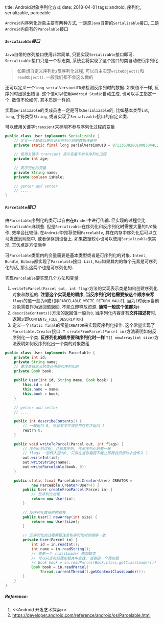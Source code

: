 title: Android对象序列化方式
date: 2018-04-01
tags: android, 序列化, serializable, parceable



`Android`内序列化对象主要有两种方式, 一是原`Java`自带的`Serializable`接口, 二是`Android`内自有的`Parcelable`接口



##### `Serializable`接口

`Java`自带的序列接口使用非常简单, 只要实现`Serializable`接口即可. `Serializable`接口只是一个标志类, 系统会将实现了这个接口的类自动进行序列化. 

> 如果想自定义序列化/反序列化过程, 可以自主实现`writeObject()`和`readObject()`. 一般我们都不会这么做的

还可以定义一个`long serialVersionUID`来检测反序列时的数据. 如果值不一样, 反序列时出抛出错误. 这个值可以使用`Android Studio`自动生成, 也可以手工指定一个. 数值不论如何, 其本质是一样的.

实现`Serializable`的类成员也一定是可以`Serializable`的, 比如基本类型`int`, `long`, 字符类型`String`, 或者实现了`Serializable`接口的自定义类. 

可以使用关键字`transient`来标明不参与序列化过程的变量

```java
public class User implements Serializable {
 	// 定义一个数值以便验证反序列化时的数据正确性
    private static final long serialVersionUID = 8711368828010083044L;
    
    // 使用关键字 transient 表示变量不参与序列化过程
    private int age;
    
    // 要序列化的变量
    private String name;
    private boolean isMale;
    
    // getter and setter
    // .....
}
```



##### `Parcelable`接口

由`Parcelable`序列化的类可以自由在`Binder`中进行传输. 但实现的过程会比`Serializable`麻烦些. 但是`Serializable`在序列化和反序列化时需要大量的`I/O`操作, 效率会比较低. 在`Android`中推荐使用`Parcelable`, 其在内存中序列化后可以立马发送到网络中, 或者保存到设备上. 如果数据较小也可以使用`Serializable`来实现, 其优点是方便简单

可`Parcelable`类里内的变量需要是基本类型或者是可序列化的对象. `Intent`, `Bundle`, `Bitmap`都实现了`Parcelable`接口. `List`, `Map`如果其内的每个元素是可序列化的话, 那么这两个也是可序列化的.



实现`Parcelable`要实现几个方法和变量:

1. `writeToParcel(Parcel out, int flag)`方法的实现表示类是如何创建序列化对象和数组的. **注意这个实现是的顺序, 当反序列化时也需要按这个顺序来写**
   `flags`的值一般为`0`或`1`(即`PARCELABLE_WRITE_RETURN_VALUE`), 当为`1`时表示当前对象需要作为返回值返回, 不能立即释放资源. **通常一般这个值都为`0`**
2. `describeContents()`方法的返回值一般为`0`, 当序列化内容含有**文件描述符**时, 返回`1`(即`CONTENTS_FILE_DESCRIPTOR`)
3. 定义一个`static final`的常量`CREATOR`来实现反序列化操作. 这个常量实现了`Parcelable.Creator`接口.
   `T createFromParcel(Parcel in)`方法表明如何反序列化一个类. **反序列化的顺序要和序列化时一样**
   `T[] newArray(int size)`方法表明如何反序列化出一个类的对象数组



```java
public class User implements Parcelable {
 	private int id;
    private String name;
    // 要注意自定义的类也得是可序列化的
    private Book book;
    
    public User(int id, String name, Book book) {
     	this.id = id;
        this.name = name;
        this.book = book;
    }
    
    // getter and setter
    // .....
    
 	public int describeContents() {
        // 一般返回 0, 除非有文件描述符存在才返回 1
     	reutrn 0;   
    }
    
    public void writeToParcel(Parcel out, int flags) {
        // 序列化的过程, 注意其序列, 在反序列化时要一致
        // flags 一般传入值为0, 只有在当有需要不能立即释放资源时才会传入 1
        out.wirteInt(id);
        out.writeString(name);
        out.writeParcelable(book, 0);
    }
    
    public static final Parcelable.Creator<User> CREATOR = 
        	new Parceable.Creator<User>() {
    	public User createFromParcel(Parcel in) {
            // 反序列化过程
            return new User(in);
        }
        
        // 反序列化数组时的过程
        public User[] newArray(int size) {
            return new User[size];
        }
        
        // 反序列化的过程需要注意和序列化时的顺序一致
        private User(Parcel in) {
            int id = in.readInt();
            int name = in.readString();
            // 需要一个 classLoader 来加载类
            // 可以从当前线程加载类中查找, 或者指一个类加载
            // Book book = in.readParcel(Book.class.getClassLoader())
            Book book = in.readParcel(
                Thread.currentThread().getContextClassLoader());
        }
    }
}
```





##### Reference:

1. <<Android 开发艺术探索>>
2. https://developer.android.com/reference/android/os/Parcelable.html